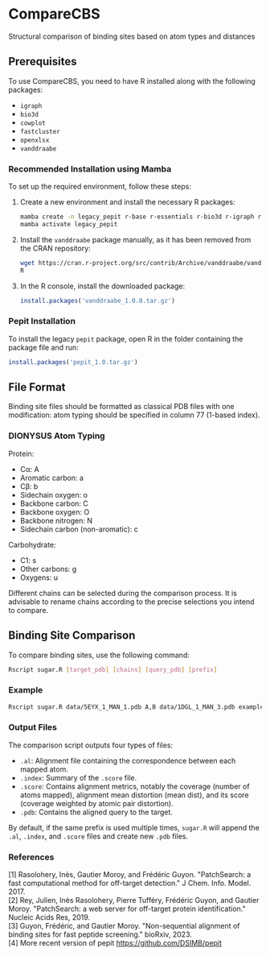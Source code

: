 # CompareCBS
Structural comparison of binding sites based on atom types and distances

## Prerequisites

To use CompareCBS, you need to have R installed along with the following packages:
- `igraph`
- `bio3d`
- `cowplot`
- `fastcluster`
- `openxlsx`
- `vanddraabe`

### Recommended Installation using Mamba

To set up the required environment, follow these steps:

1. Create a new environment and install the necessary R packages:
   ```bash
   mamba create -n legacy_pepit r-base r-essentials r-bio3d r-igraph r-cowplot r-fastcluster r-openxlsx
   mamba activate legacy_pepit
   ```

2. Install the `vanddraabe` package manually, as it has been removed from the CRAN repository:
   ```bash
   wget https://cran.r-project.org/src/contrib/Archive/vanddraabe/vanddraabe_1.0.0.tar.gz
   R
   ```

3. In the R console, install the downloaded package:
   ```R
   install.packages('vanddraabe_1.0.0.tar.gz')
   ```

### Pepit Installation

To install the legacy `pepit` package, open R in the folder containing the package file and run:
```R
install.packages('pepit_1.0.tar.gz')
```

## File Format

Binding site files should be formatted as classical PDB files with one modification: atom typing should be specified in column 77 (1-based index).

### DIONYSUS Atom Typing

Protein:
- Cα: A
- Aromatic carbon: a
- Cβ: b
- Sidechain oxygen: o
- Backbone carbon: C
- Backbone oxygen: O
- Backbone nitrogen: N
- Sidechain carbon (non-aromatic): c

Carbohydrate:
- C1: s
- Other carbons: g
- Oxygens: u

Different chains can be selected during the comparison process. It is advisable to rename chains according to the precise selections you intend to compare.

## Binding Site Comparison

To compare binding sites, use the following command:
```bash
Rscript sugar.R [target_pdb] [chains] [query_pdb] [prefix]
```

### Example
```bash
Rscript sugar.R data/5EYX_1_MAN_1.pdb A,B data/1DGL_1_MAN_3.pdb examples/jacalin_vs_l-type
```

### Output Files

The comparison script outputs four types of files:
- `.al`: Alignment file containing the correspondence between each mapped atom.
- `.index`: Summary of the `.score` file.
- `.score`: Contains alignment metrics, notably the coverage (number of atoms mapped), alignment mean distortion (mean dist), and its score (coverage weighted by atomic pair distortion).
- `.pdb`: Contains the aligned query to the target.

By default, if the same prefix is used multiple times, `sugar.R` will append the `.al`, `.index`, and `.score` files and create new `.pdb` files.

### References
[1] Rasolohery, Inès, Gautier Moroy, and Frédéric Guyon. "PatchSearch: a fast computational method for off-target detection." J Chem. Info. Model. 2017. <br>
[2] Rey, Julien, Inès Rasolohery, Pierre Tufféry, Frédéric Guyon, and Gautier Moroy. "PatchSearch: a web server for off-target protein identification." Nucleic Acids Res, 2019. <br>
[3] Guyon, Frédéric, and Gautier Moroy. "Non-sequential alignment of binding sites for fast peptide screening." bioRxiv, 2023. <br>
[4] More recent version of pepit https://github.com/DSIMB/pepit
